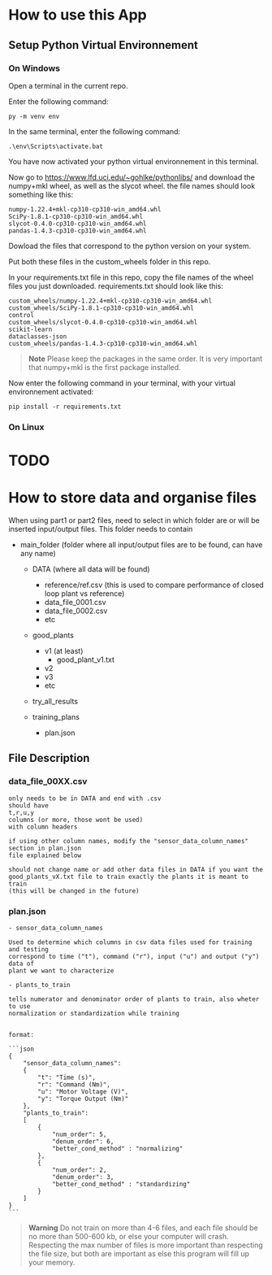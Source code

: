 # How to use this App

## Setup Python Virtual Environnement

### On Windows

Open a terminal in the current repo. 

Enter the following command:

```
py -m venv env

```

In the same terminal, enter the following command:

```
.\env\Scripts\activate.bat 
```

You have now activated your python virtual environnement in this terminal. 

Now go to https://www.lfd.uci.edu/~gohlke/pythonlibs/ and download the numpy+mkl wheel, as well as the slycot wheel.
the file names should look something like this:

```
numpy-1.22.4+mkl-cp310-cp310-win_amd64.whl
SciPy-1.8.1-cp310-cp310-win_amd64.whl
slycot-0.4.0-cp310-cp310-win_amd64.whl
pandas-1.4.3-cp310-cp310-win_amd64.whl
```

Dowload the files that correspond to the python version on your system.

Put both these files in the custom_wheels folder in this repo.

In your requirements.txt file in this repo, copy the file names of the wheel files you just downloaded. requirements.txt should look like this:

```
custom_wheels/numpy-1.22.4+mkl-cp310-cp310-win_amd64.whl
custom_wheels/SciPy-1.8.1-cp310-cp310-win_amd64.whl
control
custom_wheels/slycot-0.4.0-cp310-cp310-win_amd64.whl
scikit-learn
dataclasses-json
custom_wheels/pandas-1.4.3-cp310-cp310-win_amd64.whl
```

> **Note**
> Please keep the packages in the same order. It is very important that numpy+mkl is the first package installed.

Now enter the following command in your terminal, with your virtual environnement activated:

```
pip install -r requirements.txt
```

### On Linux

# TODO 

# How to store data and organise files

When using part1 or part2 files, need to select in which folder are or will be 
inserted input/output files. This folder needs to contain

- main_folder (folder where all input/output files are to be found, can have any name)
    - DATA (where all data will be found)
        - reference/ref.csv (this is used to compare performance of closed loop plant vs reference)
        - data_file_0001.csv
        - data_file_0002.csv
        - etc
        
    - good_plants
        - v1 (at least)
            - good_plant_v1.txt
        - v2
        - v3
        - etc
    - try_all_results
    - training_plans
        - plan.json

## File Description

### data_file_00XX.csv

    only needs to be in DATA and end with .csv
    should have
    t,r,u,y
    columns (or more, those wont be used)
    with column headers

    if using other column names, modify the "sensor_data_column_names" section in plan.json
    file explained below

    should not change name or add other data files in DATA if you want the
    good_plants_vX.txt file to train exactly the plants it is meant to train
    (this will be changed in the future)

### plan.json
    - sensor_data_column_names
    
    Used to determine which columns in csv data files used for training and testing 
    correspond to time ("t"), command ("r"), input ("u") and output ("y") data of 
    plant we want to characterize

    - plants_to_train

    tells numerator and denominator order of plants to train, also wheter to use 
    normalization or standardization while training


    format:

    ```json
    {
        "sensor_data_column_names":
        {
            "t": "Time (s)",
            "r": "Command (Nm)",
            "u": "Motor Voltage (V)",
            "y": "Torque Output (Nm)"
        },
        "plants_to_train":
        [
            {
                "num_order": 5,
                "denum_order": 6,
                "better_cond_method" : "normalizing"
            },
            {
                "num_order": 2,
                "denum_order": 3,
                "better_cond_method" : "standardizing"
            }
        ]
    }
    ```

> **Warning**
> Do not train on more than 4-6 files, and each file should be no more than 500-600 kb, or else your computer will crash. Respecting the max number of files is more important than respecting the file size, but both are important as else this program will fill up your memory.
